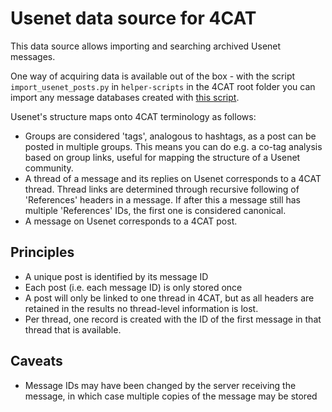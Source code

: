 # Usenet data source for 4CAT

This data source allows importing and searching archived Usenet messages.

One way of acquiring data is available out of the box - with the script 
`import_usenet_posts.py` in `helper-scripts` in the 4CAT root folder you can
import any message databases created with 
[this script](https://github.com/stijn-uva/usenet-import).

Usenet's structure maps onto 4CAT terminology as follows:

- Groups are considered 'tags', analogous to hashtags, as a post can be posted
  in multiple groups. This means you can do e.g. a co-tag analysis based on 
  group links, useful for mapping the structure of a Usenet community.
- A thread of a message and its replies on Usenet corresponds to a 4CAT thread.
  Thread links are determined through recursive following of 'References' 
  headers in a message. If after this a message still has multiple 'References'
  IDs, the first one is considered canonical.
- A message on Usenet corresponds to a 4CAT post.

## Principles

- A unique post is identified by its message ID
- Each post (i.e. each message ID) is only stored once
- A post will only be linked to one thread in 4CAT, but as all headers are
  retained in the results no thread-level information is lost.
- Per thread, one record is created with the ID of the first message in that
  thread that is available.

## Caveats
- Message IDs may have been changed by the server receiving the message, in 
  which case multiple copies of the message may be stored